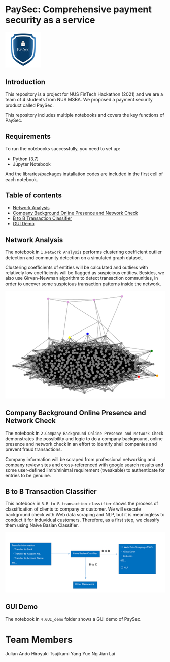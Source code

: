 # PaySec: Comprehensive payment security as a service

![PaySec Logo](https://github.com/YuehYang/NUS-Fintech-Hackathon-Team-MSBA-Fintech/blob/master/Picture1.png)

## Introduction
This repository is a project for NUS FinTech Hackathon (2021) and we are a team of 4 students from NUS MSBA. We proposed a payment security product called PaySec. 

This repository includes multiple notebooks and covers the key functions of PaySec.

## Requirements
To run the notebooks successfully, you need to set up:
- Python (3.7)
- Jupyter Notebook

And the libraries/packages installation codes are included in the first cell of each notebook.

## Table of contents

- [Network Analysis](#Network-Analysis)
- [Company Background Online Presence and Network Check](#Company-Background-Online-Presence-and-Network-Check)
- [B to B Transaction Classifier](#B-to-B-Transaction-Classifier)
- [GUI Demo](#GUI-Demo)

## Network Analysis
The notebook in `1.Network Analysis` performs clustering coefficient outlier detection and community detection on a simulated graph dataset. 

Clustering coefficients of entities will be calculated and outliers with relatively low coefficients will be flagged as suspicious entities. Besides, we also use Girvan-Newman algorithm to detect transaction communities, in order to uncover some suspicious transaction patterns inside the network.

![Uncovered Suspicious Patterns](https://github.com/YuehYang/NUS-Fintech-Hackathon-Team-MSBA-Fintech/blob/master/Picture2.png)

## Company Background Online Presence and Network Check 
The notebook in `2.Company Background Online Presence and Network Check` demonstrates the possibility and logic to do a company background, online presence and network check in an effort to identify shell companies and prevent fraud transactions. 

Company information will be scraped from professional networking and company review sites and cross-referenced with google search results and some user-defined limit/minimal requirement (tweakable) to authenticate for entries to be genuine.

## B to B Transaction Classifier
This notebook in `3.B to B transaction classifier` shows the process of classification of clients to company or customer. We will execute background check with Web data scraping and NLP, but it is meaningless to conduct it for induvidual customers. Therefore, as a first step, we classify them using Naive Basian Classifier.

![Flow Chart](https://github.com/YuehYang/NUS-Fintech-Hackathon-Team-MSBA-Fintech/blob/master/Picture3.png)

## GUI Demo
The notebook in `4.GUI_demo` folder shows a GUI demo of PaySec.

# Team Members
Julian Ando
Hiroyuki Tsujikami 
Yang Yue
Ng Jian Lai
